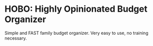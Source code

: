 # HOBO: Highly Opinionated Budget Organizer

Simple and FAST family budget organizer. Very easy to use, no training necessary.
